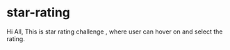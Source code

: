 # star-rating
Hi All, This is star rating challenge , where user can hover on and select the rating.
